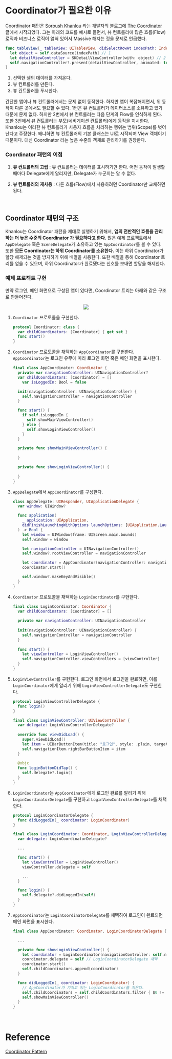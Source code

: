 # Coordinator가 필요한 이유

Coordinator 패턴은 [Soroush Khanlou](https://www.notion.so/Coordinator-05d78727d3824f8a8eedf438aefb7434) 라는 개발자의 블로그에 [The Coordinator](https://khanlou.com/2015/01/the-coordinator/) 글에서 시작되었다. 그는 아래의 코드를 예시로 들면서, 뷰 컨트롤러에 많은 흐름(Flow) 로직과 비즈니스 로직이 얽혀 있어서 Massive 해지는 것을 문제로 언급했다.

```swift
func tableView(_ tableView: UITableView, didSelectRowAt indexPath: IndexPath) {
  let object = self.dataSource[indexPath] // 1
  let detailViewController = SKDetailViewController(with: object) // 2
  self.navigationController?.present(detailViewController, animated: true, completion: nil) // 3
}
```

1. 선택한 셀의 데이터를 가져온다.
2. 뷰 컨트롤러를 만든다.
3. 뷰 컨트롤러를 푸시한다.

간단한 앱이나 뷰 컨트롤러에서는 문제 없이 동작한다. 하지만 앱이 복잡해지면서, 위 동작이 다른 곳에서도 필요할 수 있다. 1번은 뷰 컨트롤러가 데이터소스를 소유하고 있기 때문에 문제 없다. 하지만 2번에서 뷰 컨트롤러는 다음 단계의 Flow를 인식하게 된다. 또한 3번에서 뷰 컨트롤러는 부모(네비게이션 컨트롤러)에게 동작을 지시한다. Khanlou는 이러한 뷰 컨트롤러가 사용자 흐름을 처리하는 행위는 범위(Scope)를 벗어난다고 주장한다. 왜냐하면 뷰 컨트롤러의 기본 클래스는 UI로 시작되며 View 객체이기 때문이다. 대신 Coordinator 라는 높은 수준의 객체로 관리하기를 권장한다.

### Coordinator 패턴의 이점

1. **뷰 컨트롤러의 고립** : 뷰 컨트롤러는 데이터를 표시하기만 한다. 어떤 동작이 발생할 때마다 Delegate에게 알리지만, Delegate가 누군지는 알 수 없다.

2. **뷰 컨트롤러의 재사용** : 다른 흐름(Flow)에서 사용하려면 Coordinator만 교체하면 된다.

&nbsp;
## Coordinator 패턴의 구조

Khanlou는 Coordinator 패턴을 제대로 실행하기 위해서, **앱의 전반적인 흐름을 관리하는 더 높은 수준의 Coordinator 가 필요하다고 한다.** 많은 예제 프로젝트에서 `AppDelegate` 혹은 `SceneDelegate`가 소유하고 있는 `AppCoordinator`를 볼 수 있다. 또한 **모든 Coordinator는 하위 Coordinator를 소유한다.** 이는 하위 Coordinator가 할당 해제되는 것을 방지하기 위해 배열을 사용한다. 또한 배열을 통해 Coordinator 트리를 얻을 수 있으며, 하위 Coordinator가 완료됐다는 신호를 보내면 할당을 해제한다.

### 예제 프로젝트 구현

만약 로그인, 메인 화면으로 구성된 앱이 있다면, Coordinator 트리는 아래와 같은 구조로 만들어진다.

<p align="center">
<img src="https://user-images.githubusercontent.com/61190690/220254500-e9ae1f33-8727-44b3-bc5b-f01da4453233.png">
</p>

1. `Coordinator` 프로토콜을 구현한다.
    
    ```swift
    protocol Coordinator: class {
      var childCoordinators: [Coordinator] { get set }
      func start()
    }
    ```
    
2. `Coordinator` 프로토콜을 채택하는 `AppCoordinator`를 구현한다. `AppCoordinator`는 로그인 유무에 따라 로그인 화면 혹은 메인 화면을 표시한다.
    
    ```swift
    final class AppCoordinator: Coordinator {
      private var navigationController: UINavigationController?
      var childCoordinators: [Coordinator] = []
    	var isLoggedIn: Bool = false
    
      init(navigationController: UINavigationController) {
        self.navigationController = navigationController
      }
    
      func start() {
        if self.isLoggedIn {
          self.showMainViewController()
        } else {
          self.showLoginViewController()
        }
      }
    
      private func showMainViewController() {
    	
      }
    
      private func showLoginViewController() {
    		
      }
    }
    ```
    
3. `AppDelegate`에서 `AppCoordinator`를 구성한다.
    
    ```swift
    class AppDelegate: UIResponder, UIApplicationDelegate {
      var window: UIWindow?
    
      func application(
        _ application: UIApplication,
        didFinishLaunchingWithOptions launchOptions: [UIApplication.LaunchOptionsKey: Any]? = nil
      ) -> Bool {
        let window = UIWindow(frame: UIScreen.main.bounds)
        self.window = window
    
        let navigationController = UINavigationController()
        self.window?.rootViewController = navigationController
    
        let coordinator = AppCoordinator(navigationController: navigationController)
        coordinator.start()
    
        self.window?.makeKeyAndVisible()
      }
    }
    ```
    
4. `Coordinator` 프로토콜을 채택하는 `LoginCoordinator`를 구현한다.
    
    ```swift
    final class LoginCoordinator: Coordinator {
      var childCoordinators: [Coordinator] = []
        
      private var navigationController: UINavigationController
        
      init(navigationController: UINavigationController) {
        self.navigationController = navigationController
      }
        
      func start() {
        let viewController = LoginViewController()
        self.navigationController.viewControllers = [viewController]
      }
    }
    ```
    
5. `LoginViewController`를 구현한다. 로그인 화면에서 로그인을 완료하면, 이를 `LoginCoordinator`에게 알리기 위해 `LoginViewControllerDelegate`도 구현한다.
    
    ```swift
    protocol LoginViewControllerDelegate {
      func login()
    }
    
    final class LoginViewController: UIViewController {
      var delegate: LoginViewControllerDelegate?
        
      override func viewDidLoad() {
        super.viewDidLoad()
        let item = UIBarButtonItem(title: "로그인", style: .plain, target: self, action: #selector(self.loginButtonDidTap))
        self.navigationItem.rightBarButtonItem = item
      }
        
      @objc
      func loginButtonDidTap() {
        self.delegate?.login()
      }
    }
    ```
    
6. `LoginCoordinator`는 `AppCoordinator`에게 로그인 완료를 알리기 위해 `LoginCoordinatorDelegate`를 구현하고 `LoginViewControllerDelegate`를 채택한다.
    
    ```swift
    protocol LoginCoordinatorDelegate {
      func didLoggedIn(_ coordinator: LoginCoordinator)
    }
    
    final class LoginCoordinator: Coordinator, LoginViewControllerDelegate {
      var delegate: LoginCoordinatorDelegate?
    
      ...
    
      func start() {
        let viewController = LoginViewController()
        viewController.delegate = self
    
        ...
      }
    
      func login() {
        self.delegate?.didLoggedIn(self)
      }
    }
    ```
    
7. `AppCoordinator`는 `LoginCoordinatorDelegate`를 채택하여 로그인이 완료되면 메인 화면을 표시한다.
    
    ```swift
    final class AppCoordinator: Coordinator, LoginCoordinatorDelegate {
    
      ...
    
      private func showLoginViewController() {
        let coordinator = LoginCoordinator(navigationController: self.navigationController)
        coordinator.delegate = self // LoginCoordinatorDelegate 채택
        coordinator.start()
        self.childCoordinators.append(coordinator)
      }
    
      func didLoggedIn(_ coordinator: LoginCoordinator) {
        // AppCoordinator가 가지고 있는 LoginCoordinator를 지운다.
        self.childCoordinators = self.childCoordinators.filter { $0 != coordinator }
        self.showMainViewController()
      }
    }
    ```
    
&nbsp;
# Reference

[Coordinator Pattern](https://zeddios.medium.com/coordinator-pattern-bf4a1bc46930)